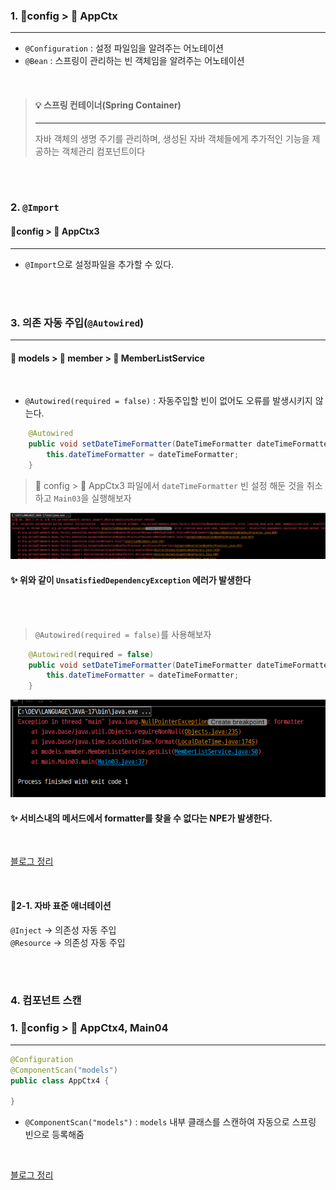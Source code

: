 ### 1. 📂config > 💾 AppCtx
___
- `@Configuration` : 설정 파일임을 알려주는 어노테이션
- `@Bean` : 스프링이 관리하는 빈 객체임을 알려주는 어노테이션

<br>

> #### 💡 스프링 컨테이너(Spring Container)
>___
>자바 객체의 생명 주기를 관리하며, 생성된 자바 객체들에게 추가적인 기능을 제공하는
객체관리 컴포넌트이다

<br>
<br>

### 2. `@Import`
#### 📂config > 💾 AppCtx3
___
- `@Import`으로 설정파일을 추가할 수 있다.

<br>
<br>

### 3. 의존 자동 주입(`@Autowired`)
___
#### 📂 models > 📂 member > 💾 MemberListService

<br>

- `@Autowired(required = false)` : 자동주입할 빈이 없어도 오류를 발생시키지 않는다.

```java
    @Autowired
    public void setDateTimeFormatter(DateTimeFormatter dateTimeFormatter) {
        this.dateTimeFormatter = dateTimeFormatter;
    }
```


> 📂 config > 💾 AppCtx3 파일에서 `dateTimeFormatter` 빈 설정 해둔 것을 취소하고
> `Main03`을 실행해보자

![img.png](img.png)

#### ✨ 위와 같이 `UnsatisfiedDependencyException` 에러가 발생한다<br>

<br>
<br>

> `@Autowired(required = false)`를 사용해보자

```java
    @Autowired(required = false)
    public void setDateTimeFormatter(DateTimeFormatter dateTimeFormatter) {
        this.dateTimeFormatter = dateTimeFormatter;
    }
```
![img_1.png](img_1.png)
#### ✨ 서비스내의 메서드에서 formatter를 찾을 수 없다는 NPE가 발생한다.

<br>

[블로그 정리](https://velog.io/@dani0817/Spring-%EA%B8%B0%EB%B3%B8-%EC%9D%98%EC%A1%B4%EA%B4%80%EA%B3%84-%EC%9E%90%EB%8F%99-%EC%A3%BC%EC%9E%85)

<br>

#### 📝2-1. 자바 표준 애너테이션
`@Inject` -> 의존성 자동 주입<br>
`@Resource` -> 의존성 자동 주입

<br>
<br>

### 4. 컴포넌트 스캔
### 1. 📂config > 💾 AppCtx4, Main04
___
```java
@Configuration
@ComponentScan("models")
public class AppCtx4 {

}
```
- `@ComponentScan("models")` : `models` 내부 클래스를 스캔하여 자동으로 스프링 빈으로 등록해줌

<br>

[블로그 정리](https://velog.io/@dani0817/Spring-%EA%B8%B0%EB%B3%B8-%EC%BB%B4%ED%8F%AC%EB%84%8C%ED%8A%B8-%EC%8A%A4%EC%BA%94%EA%B3%BC-%EC%9D%98%EC%A1%B4%EA%B4%80%EA%B3%84-%EC%9E%90%EB%8F%99-%EC%A3%BC%EC%9E%85%ED%95%98%EA%B8%B0)

